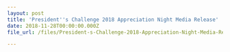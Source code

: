 ```yaml
---
layout: post
title: 'President''s Challenge 2018 Appreciation Night Media Release'
date: 2018-11-28T00:00:00.000Z
file_url: /files/President-s-Challenge-2018-Appreciation-Night-Media-Release-2018-11-28.pdf

---
```


